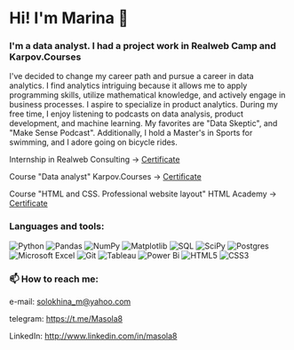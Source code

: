 # Hi! I'm Marina 👋
### I'm a data analyst. I had a project work in Realweb Camp and Karpov.Courses

I've decided to change my career path and pursue a career in data analytics. I find analytics intriguing because it allows me to apply programming skills, utilize mathematical knowledge, and actively engage in business processes. I aspire to specialize in product analytics.
During my free time, I enjoy listening to podcasts on data analysis, product development, and machine learning. My favorites are "Data Skeptic", and "Make Sense Podcast".
Additionally, I hold a Master's in Sports for swimming, and I adore going on bicycle rides.

Internship in Realweb Consulting -> [Certificate](https://github.com/Masola8/Masola8/blob/main/RWC_Certificate.pdf)

Course "Data analyst" Karpov.Courses -> [Certificate](https://github.com/Masola8/Masola8/blob/main/KC_certificate_eng.pdf)

Course "HTML and CSS. Professional website layout" HTML Academy -> [Certificate](https://github.com/Masola8/Masola8/blob/main/HTML_Certificate.pdf)

### Languages and tools:
![Python](https://img.shields.io/badge/python-3670A0?style=for-the-badge&logo=python&logoColor=ffdd54)
![Pandas](https://img.shields.io/badge/pandas-%23150458.svg?style=for-the-badge&logo=pandas&logoColor=white)
![NumPy](https://img.shields.io/badge/numpy-%23013243.svg?style=for-the-badge&logo=numpy&logoColor=white)
![Matplotlib](https://img.shields.io/badge/Matplotlib-%23ffffff.svg?style=for-the-badge&logo=Matplotlib&logoColor=black)
![SQL](https://img.shields.io/badge/SQL-%23ffffff.svg?style=for-the-badge&logo=SQL&logoColor=blue)
![SciPy](https://img.shields.io/badge/SciPy-%230C55A5.svg?style=for-the-badge&logo=scipy&logoColor=%white)
![Postgres](https://img.shields.io/badge/postgres-%23316192.svg?style=for-the-badge&logo=postgresql&logoColor=white)
![Microsoft Excel](https://img.shields.io/badge/Microsoft_Excel-217346?style=for-the-badge&logo=microsoft-excel&logoColor=white)
![Git](https://img.shields.io/badge/git-%23F05033.svg?style=for-the-badge&logo=git&logoColor=white)
![Tableau](https://img.shields.io/badge/Tableau-E97627?style=for-the-badge&logo=Tableau&logoColor=white)
![Power Bi](https://img.shields.io/badge/power_bi-F2C811?style=for-the-badge&logo=powerbi&logoColor=black)
![HTML5](https://img.shields.io/badge/html5-%23E34F26.svg?style=for-the-badge&logo=html5&logoColor=white)
![CSS3](https://img.shields.io/badge/css3-%231572B6.svg?style=for-the-badge&logo=css3&logoColor=white)

### 📫 How to reach me:
e-mail: solokhina_m@yahoo.com

telegram: https://t.me/Masola8

LinkedIn: http://www.linkedin.com/in/masola8 
<!--
**Masola8/Masola8** is a ✨ _special_ ✨ repository because its `README.md` (this file) appears on your GitHub profile.

Here are some ideas to get you started:

- 🔭 I’m currently working on ...
- 🌱 I’m currently learning ...
- 👯 I’m looking to collaborate on ...
- 🤔 I’m looking for help with ...
- 💬 Ask me about ...
- 📫 How to reach me: ...
- 😄 Pronouns: ...
- ⚡ Fun fact: ...
-->

